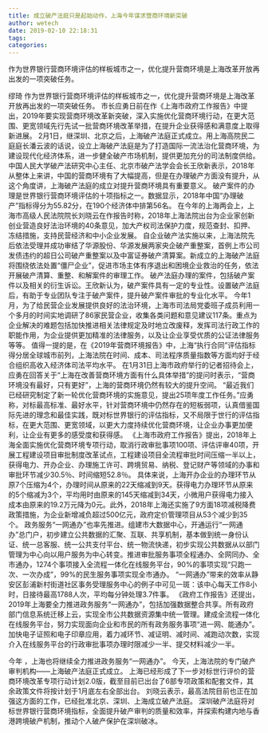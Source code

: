 ```yaml
---
title: 成立破产法庭只是起始动作，上海今年谋求营商环境新突破
author: wetech
date: 2019-02-10 22:18:31
tags: 
categories: 
---
```

作为世界银行营商环境评估的样板城市之一，优化提升营商环境是上海改革开放再出发的一项突破任务。
<!-- more -->
缪琦
作为世界银行营商环境评估的样板城市之一，优化提升营商环境是上海改革开放再出发的一项突破任务。
市长应勇日前在作《上海市政府工作报告》中提出，2019年要实现营商环境改革新突破，深入实施优化营商环境行动，在更大范围、更宽领域先行先试一批营商环境改革举措，在提升企业获得感和满意度上取得新进展。
2月1日，继深圳、北京之后，上海破产法庭正式成立。用上海高院民二庭庭长潘云波的话说，设立上海破产法庭是为了打造国际一流法治化营商环境，为建设现代化经济体系，进一步健全破产市场机制，提供更加充分的司法制度供给。
中国人民大学破产法研究中心主任、北京市破产法学会会长王欣新表示，2018年从整体上来讲，中国的营商环境有了大幅提高，但是在办理破产方面没有提升，从这个角度讲，上海破产法庭的成立对提升营商环境具有重要意义。
破产案件的办理是世界银行营商环境评估的十项指标之一。数据显示，2018年中国“办理破产”指标得分为55.82分，在190个经济体中排第56名。
在今年的上海两会上，上海市高级人民法院院长刘晓云在作报告时称，2018年上海法院出台为企业家创新创业营造良好法治环境的40条意见，加大产权司法保护力度，规范查封、扣押、冻结措施，支持民营经济和中小企业发展。
自企业破产法实施以来，上海法院先后依法受理并成功审结了华源股份、华源发展两家央企破产重整案，首例上市公司发债违约的超日公司破产重整案以及中富证券破产清算案。新成立的上海破产法庭将围绕依法处置“僵尸企业”，促进市场主体有序退出和困境企业救治的任务，依法开展破产清算、重整、和解案件的审理工作。
破产法庭办理的案件，包括破产案件以及相关的衍生诉讼。王欣新认为，破产案件具有一定的专业性。设置破产法庭后，有助于专业团队专注于破产案件，提升破产案件审批的专业化水平。
今年1月，为了给民营企业发展提供良好的法治环境，上海市司法局党委班子成员利用一个多月的时间实地调研了86家民营企业，收集各类问题和意见建议117条。重点为企业解决的难题包括加快推进相关法律规定及时地立改废释，发挥司法行政工作的职能作用，为企业提供更加精准的法律服务，以及让企业享受优质的公证法律服务等等。
值得一提的是，在《2019年营商环境报告》中，上海“执行合同”评估指标得分居全球城市前列，上海法院在时间、成本、司法程序质量指数等方面均好于经合组织高收入经济体司法平均水平。
在1月31日上海市政府举行的记者招待会上，应勇在回答关于“上海在改善营商环境方面有什么具体举措”的提问时表示，“营商环境没有最好，只有更好”，上海的营商环境仍然有较大的提升空间。
“最近我们已经研究制定了新一轮优化营商环境的实施意见，提出25项年度工作任务。”应勇称，对标最高标准、最好水平，针对营商环境中仍然存在的短板弱项，认真借鉴国际先进的理念和最佳实践，既对标世界银行的评估指标，又不局限于世行的评估指标，在更大范围、更宽领域，以更大力度持续优化营商环境，让企业办事更加便利，让企业有更多的感受度和获得感。
《上海市政府工作报告》提出，2018年上海全面实施优化营商环境专项行动，取消行政审批事项100项、评估评审40项，开展工程建设项目审批制度改革试点，工程建设项目全流程审批时间压缩一半以上，获得电力、开办企业、办理施工许可、跨境贸易、纳税、登记财产等领域的办事和审批环节减少30.5％、时间缩短52.8％。
具体来说，上海开办企业的办理环节从原7个压缩为4个，办理时间从原来的22天缩减到9天。获得电力办理环节从原来的5个缩减为3个，平均用时由原来的145天缩减到34天，小微用户获得电力接入成本由原来的19.2万元降为0元。此外，2018年上海还实施了9方面18项减税降费政策措施，为企业新增减负超过500亿元，政府定价管理项目从53个减少到35个。
政务服务“一网通办”也率先推进。组建市大数据中心，开通运行“一网通办”总门户，初步建立公共数据的汇聚、互联、共享机制，基本做到统一身份认证、统一总客服、统一公共支付平台、统一物流快递，初步实现公共数据从以部门管理为中心向以用户服务为中心转变。推进审批服务事项全程通办、全网同办、全市通办，1274个事项接入全流程一体化在线服务平台，90%的事项实现“只跑一次、一次办成”，99%的民生服务事项实现全市通办。
“一网通办”带来的效率从静安区彭浦新村街道社区事务受理服务中心的例子中可见一斑：该中心每天工作8小时，日接待最高1788人次，平均每分钟处理3.7件事。
《政府工作报告》还提出，2019年上海要全力推进政务服务“一网通办”，包括加强数据整合共享。所有政府部门信息系统迁移上云，实现全市公共数据资源集中统一管理。建成全流程一体化在线服务平台，努力实现面向企业和市民的所有政务服务事项“进一网、能通办”。加快电子证照和电子印章应用，着力减环节、减证明、减时间、减跑动次数，实现介入在线服务平台的行政审批事项办理时限减少一半、提交材料减少一半。
 
 
今年 ，上海也将继续全力推进政务服务“一网通办”。
今天，上海法院的专门破产审判机构——上海破产法庭正式成立。
上海已经形成了下一步对标世行评价的营商环境改革专项行动计划2.0版，截至目前已出台了6部专项政策和配套文件，其余政策文件将按计划于1月底左右全部出台。
刘晓云表示，最高法院目前也正在加强这方面的工作，已经批准北京、深圳、上海成立破产法庭。
深圳破产法庭将对标世界银行营商环境指标，全面提升破产审判的质量和效率，并探索构建内地与香港跨境破产机制，推动个人破产保护在深圳破冰。
